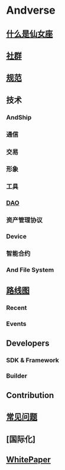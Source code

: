 
# Andverse

## [什么是仙女座](guide)

## [社群](community)

## [规范](specs)

## 技术

### AndShip

### 通信

### 交易

### 形象

### 工具

### [DAO](dao)

### 资产管理协议

### Device 

### 智能合约

### And File System

## [路线图](roadmap)

### Recent

### Events

## Developers

### SDK & Framework

### Builder

## Contribution

## [常见问题](faq)

## [国际化]

## [WhitePaper](whitepaper.md)
